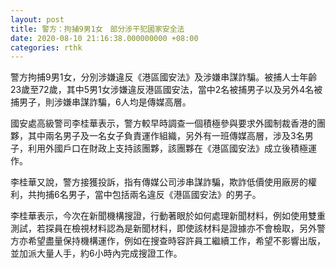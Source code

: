 ```yaml
---
layout: post
title: 警方：拘捕9男1女　部分涉干犯國家安全法　
date: 2020-08-10 21:16:38.000000000 +08:00
categories: rthk
---
```


警方拘捕9男1女，分別涉嫌違反《港區國安法》及涉嫌串謀詐騙。被捕人士年齡23歲至72歲，其中5男1女涉嫌違反港區國安法，當中2名被捕男子以及另外4名被捕男子，則涉嫌串謀詐騙，6人均是傳媒高層。

國安處高級警司李桂華表示，警方較早時調查一個積極參與要求外國制裁香港的團夥，其中兩名男子及一名女子負責運作組織，另外有一班傳媒高層，涉及3名男子，利用外國戶口在財政上支持該團夥，該團夥在《港區國安法》成立後積極運作。

李桂華又說，警方接獲投訴，指有傳媒公司涉串謀詐騙，欺詐低價使用廠房的權利，共拘捕6名男子，當中包括兩名違反《港區國安法》的男子。

李桂華表示，今次在新聞機構搜證，行動著眼於如何處理新聞材料，例如使用雙重測試，若探員在檢視材料認為是新聞材料，即使該材料是證據亦不會檢取，另外警方亦希望盡量保持機構運作，例如在搜查時容許員工繼續工作，希望不影響出版，並加派大量人手，約6小時內完成搜證工作。
